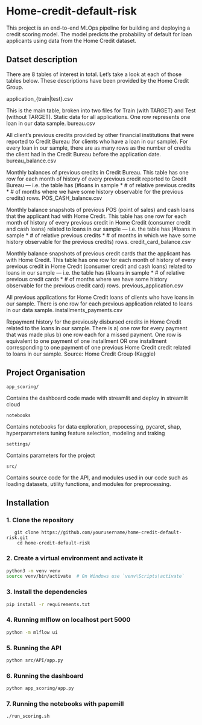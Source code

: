 # Home-credit-default-risk
This project is an end-to-end MLOps pipeline for building and deploying a credit scoring model. The model predicts the probability of default for loan applicants using data from the Home Credit dataset.

## Datset description
There are 8 tables of interest in total. Let’s take a look at each of those tables below. These descriptions have been provided by the Home Credit Group.

application_{train|test}.csv

This is the main table, broken into two files for Train (with TARGET) and Test (without TARGET).
Static data for all applications. One row represents one loan in our data sample.
bureau.csv

All client’s previous credits provided by other financial institutions that were reported to Credit Bureau (for clients who have a loan in our sample).
For every loan in our sample, there are as many rows as the number of credits the client had in the Credit Bureau before the application date.
bureau_balance.csv

Monthly balances of previous credits in Credit Bureau.
This table has one row for each month of history of every previous credit reported to Credit Bureau — i.e. the table has (#loans in sample * # of relative previous credits * # of months where we have some history observable for the previous credits) rows.
POS_CASH_balance.csv

Monthly balance snapshots of previous POS (point of sales) and cash loans that the applicant had with Home Credit.
This table has one row for each month of history of every previous credit in Home Credit (consumer credit and cash loans) related to loans in our sample — i.e. the table has (#loans in sample * # of relative previous credits * # of months in which we have some history observable for the previous credits) rows.
credit_card_balance.csv

Monthly balance snapshots of previous credit cards that the applicant has with Home Credit.
This table has one row for each month of history of every previous credit in Home Credit (consumer credit and cash loans) related to loans in our sample — i.e. the table has (#loans in sample * # of relative previous credit cards * # of months where we have some history observable for the previous credit card) rows.
previous_application.csv

All previous applications for Home Credit loans of clients who have loans in our sample.
There is one row for each previous application related to loans in our data sample.
installments_payments.csv

Repayment history for the previously disbursed credits in Home Credit related to the loans in our sample.
There is a) one row for every payment that was made plus b) one row each for a missed payment.
One row is equivalent to one payment of one installment OR one installment corresponding to one payment of one previous Home Credit credit related to loans in our sample.
Source: Home Credit Group (Kaggle)

## Project Organisation
```app_scoring/```

Contains the dashboard code made with streamlit and deploy in streamlit cloud

```notebooks``` 

Contains notebooks for data exploration, prepocessing, pycaret, shap, hyperparameters tuning feature selection, modeling and traking

```settings/```

Contains parameters for the project

```src/```

Contains source code for the API, and modules used in our code such as loading datasets, utility functions, and modules for preprocessing.

## Installation

### 1. Clone the repository
```
   git clone https://github.com/yourusername/home-credit-default-risk.git
    cd home-credit-default-risk  
```

### 2. Create a virtual environment and activate it

```bash
python3 -m venv venv
source venv/bin/activate  # On Windows use `venv\Scripts\activate`
```
### 3. Install the dependencies
``` bash
pip install -r requirements.txt

```
### 4. Running mlflow on localhost port 5000
   ```bash
   python -m mlflow ui
   ```
### 5. Running the API
```bash
python src/API/app.py
```
### 6. Running the dashboard

```bash
python app_scoring/app.py
```
### 7. Running the notebooks with papemill

```bash
./run_scoring.sh

```



